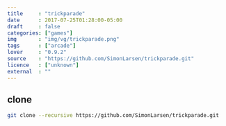 ```yaml
---
title     : "trickparade"
date      : 2017-07-25T01:28:00-05:00
draft     : false
categories: ["games"]
img       : "img/vg/trickparade.png"
tags      : ["arcade"]
lover     : "0.9.2"
source    : "https://github.com/SimonLarsen/trickparade.git"
licence   : ["unknown"]
external  : ""
---
```


## clone

``` sh
git clone --recursive https://github.com/SimonLarsen/trickparade.git
```
